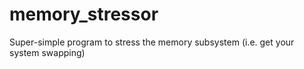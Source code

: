 # memory_stressor
Super-simple program to stress the memory subsystem (i.e. get your system swapping)
